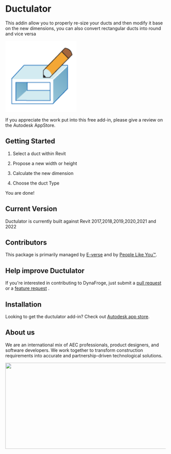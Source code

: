 # Ductulator

This addin allow you to properly re-size your ducts and then modify it base on the new dimensions, you can also convert rectangular ducts into round and vice versa</h3>
<br/>

[<img src="https://github.com/EverseDevelopment/Ductulator/blob/main/Ductulator.Common/Images/DuctulatorPresentation-01.png" width="223" height="223">](https://github.com/EverseDevelopment/DynaForge/wiki)
<br/>

If you appreciate the work put into this free add-in, please give a review on the Autodesk AppStore. 

## Getting Started

1. Select a duct within Revit

2.  Propose a new width or height

3.  Calculate the new dimension

4.  Choose the duct Type

 
You are done! 

## Current Version
Ductulator is currently built against Revit 2017,2018,2019,2020,2021 and 2022

## Contributors
This package is primarily managed by [E-verse](https://www.e-verse.co/) and by [People Like You™](https://github.com/EverseDevelopment/Ductulator/pulse).

## Help improve Ductulator
If you're interested in contributing to DynaFroge, just submit a [pull request](https://github.com/EverseDevelopment/DynaForge/pulls) or a [feature request](https://github.com/EverseDevelopment/DynaForge/issues) .

## Installation
Looking to get the ductulator add-in?  Check out [Autodesk app store](https://apps.autodesk.com/RVT/en/Detail/Index?id=6272106374266176068&appLang=en&os=Win64).

## About us ##

We are an international mix of AEC professionals, product designers, and software developers. We work together to transform construction requirements into accurate and partnership-driven technological solutions.

<p align="center" width="100%">
    <a href="https://www.e-verse.com/">
    <img src="https://github.com/EverseDevelopment/Ductulator/blob/main/Resources/e-verse_logo_no%20slogan.jpg" width="732" height="271" align="center">
    </a>
</p>
